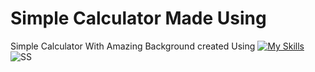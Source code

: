 # Simple Calculator Made Using 

Simple Calculator With Amazing Background created Using  [![My Skills](https://skillicons.dev/icons?i=html,css,javascript)](https://skillicons.dev)
![SS](https://github.com/Kingsman119/Simple-Calculator/assets/154053800/cbc3d155-81f1-47c0-86fe-838c52efd9ce)
